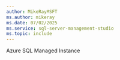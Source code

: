 ```yaml
---
author: MikeRayMSFT
ms.author: mikeray
ms.date: 07/02/2025
ms.service: sql-server-management-studio
ms.topic: include
---
```

Azure SQL Managed Instance
